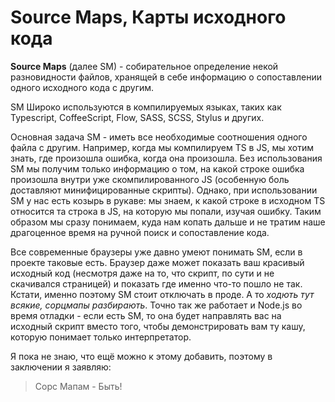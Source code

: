 # Source Maps, Карты исходного кода 

**Source Maps** (далее SM) - собирательное определение некой разновидности файлов, хранящей в себе информацию о сопоставлении одного исходного кода с другим.

SM Широко используются в компилируемых языках, таких как Typescript, CoffeeScript, Flow, SASS, SCSS, Stylus и других.

Основная задача SM - иметь все необходимые соотношения одного файла с другим. Например, когда мы компилируем TS в JS, мы хотим знать, где произошла ошибка, когда она произошла. Без использования SM мы получим только информацию о том, на какой строке ошибка произошла внутри уже скомпилированного JS (особенную боль доставляют минифицированные скрипты). Однако, при использовании SM у нас есть козырь в рукаве: мы знаем, к какой строке в исходном TS относится та строка в JS, на которую мы попали, изучая ошибку. Таким образом мы сразу понимаем, куда нам копать дальше и не тратим наше драгоценное время на ручной поиск и сопоставление кода.

Все современные браузеры уже давно умеют понимать SM, если в проекте таковые есть. Браузер даже может показать ваш красивый исходный код (несмотря даже на то, что скрипт, по сути и не скачивался страницей) и показать где именно что-то пошло не так. Кстати, именно поэтому SM стоит отключать в проде. А то *ходють тут всякие, сорцмапы разбирають*.
Точно так же работает и Node.js во время отладки - если есть SM, то она будет направлять вас на исходный скрипт вместо того, чтобы демонстрировать вам ту кашу, которую понимает только интерпретатор.

Я пока не знаю, что ещё можно к этому добавить, поэтому в заключении я заявляю: 

> Сорс Мапам - Быть!
